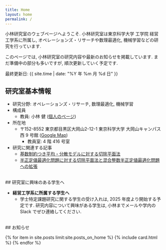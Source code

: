 ```yaml
---
title: Home
layout: home
permalink: /
---
```


<script type="text/x-mathjax-config">MathJax.Hub.Config({tex2jax:{inlineMath:[['\$','\$'],['\\(','\\)']],processEscapes:true},CommonHTML: {matchFontHeight:false}});</script>
<script type="text/javascript" async src="https://cdnjs.cloudflare.com/ajax/libs/mathjax/2.7.1/MathJax.js?config=TeX-MML-AM_CHTML"></script>

小林研究室のウェブページへようこそ. 小林研究室は東京科学大学 工学院 経営工学系に所属し, オペレーションズ・リサーチや数理最適化, 機械学習などの研究を行っています. 

このページでは, 小林研究室の研究内容や最新のお知らせを掲載しています. まだ準備中の部分も多いですが, 順次更新していく予定です.

最終更新日: {{ site.time | date: "%Y 年 %m 月 %d 日" }}
<br>
## 研究室基本情報
- 研究分野: オペレーションズ・リサーチ, 数理最適化, 機械学習
- 構成員
  - 教員: 小林 健 ([個人のページ](https://kenkoba2119.github.io/))
- 所在地
  - 〒152-8552  東京都目黒区大岡山2-12-1 東京科学大学 大岡山キャンパス 西 9 号館 ([Google Map](https://maps.app.goo.gl/YozBDce4D6CBm4dk8))
    - 教員室: 4 階 416 号室
- 研究に関連する記事
    - [基数制約つき平均・分散モデルに対する切除平面法](https://orsj.org/wp-content/corsj/or67-7/or67_7_360.pdf)
    - [半正定値最適化問題に対する切除平面法と混合整数半正定値最適化問題への拡張](https://orsj.org/wp-content/corsj/or65-12/or65_12_656.pdf)
<br>
## 研究室に興味のある学生へ

- **経営工学系に所属する学生へ**
  - 学士特定課題研究に関する学生の受け入れは, 2025 年度より開始する予定です. 研究内容について興味がある学生は, 小林までメールや学内の Slack でぜひ連絡してください. 

<br>
## お知らせ

{% for item in site.posts limit:site.posts_on_home %}
{% include card.html %}
{% endfor %}
<br>
